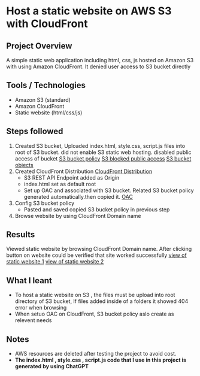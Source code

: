 # Host a static website on AWS S3 with CloudFront 
## Project Overview
A simple static web application including html, css, js hosted on Amazon S3 with using Amazon CloudFront. It denied user access to S3 bucket directly
## Tools / Technologies
- Amazon S3 (standard)
- Amazon CloudFront
- Static website (html/css/js)
## Steps followed
1. Created S3 bucket, Uploaded index.html, style.css, script.js files into root of S3 bucket. did not enable S3 static web hosting. disabled public access of bucket
[S3 bucket policy](Screenshots/S3_bucket_policy.png)
[S3 blocked public access](Screenshots/S3_block_public_access.png)
[S3 bucket objects](Screenshots/bucket_object_html_css_js.png)
2. Created CloudFront Distribution
[CloudFront Distribution](Screenshots/CloudFront_distribution.png)
    - S3 REST API Endpoint added as Origin
    - index.html set as default root
    - Set up OAC and associated with S3 bucket. Related S3 bucket policy generated automatically.then copied it.
[OAC](Screenshots/OAC.png)
3. Config S3 bucket policy
    - Pasted and saved copied S3 bucket policy in previous step
4. Browse website by using CloudFront Domain name
## Results
Viewed static website by browsing CloudFront Domain name. After clicking button on website could be verified that site worked successfully
[view of static website 1](Screenshots/Browse_cached_static_web_1.png)
[view of static website 2](Screenshots/browse_cached_static_web_2.png)
## What I leant
- To host a static website on S3 , the files must be upload into root directory of S3 bucket, If files added inside of a     folders it showed 404 error when browsing
- When setuo OAC on CloudFront, S3 bucket policy aslo create as relevent needs

## Notes
- AWS resources are deleted after testing the project to avoid cost.
- **The index.html , style.css , script.js code that I use in this project is generated by using ChatGPT** 
